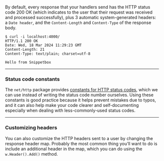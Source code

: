 By default, every response that your handlers send has the HTTP status code 200 OK (which indicates to the user that their request was received and processed successfully), plus 3 automatic system-generated headers: a `Date header`, and the `Content-Length` and  `Content-Type` of the response body.

```
$ curl -i localhost:4000/
HTTP/1.1 200 OK
Date: Wed, 18 Mar 2024 11:29:23 GMT
Content-Length: 21
Content-Type: text/plain; charset=utf-8

Hello from Snippetbox
```

---
### Status code constants
The `net/http` package provides [constants for HTTP status codes](https://pkg.go.dev/net/http#pkg-constants), which we can use instead of writing the status code number ourselves. Using these constants is good practice because it helps prevent mistakes due to typos, and it can also help make your code clearer and self-documenting especially when dealing with less-commonly-used status codes.

---
### Customizing headers
You can also customize the HTTP headers sent to a user by changing the response header map. Probably the most common thing you’ll want to do is include an additional header in the map, which you can do using the `w.Header().Add()` method.